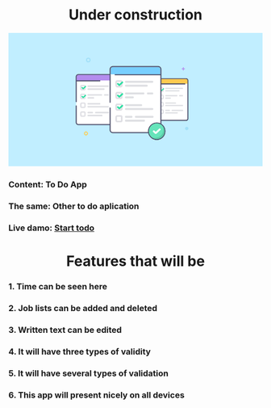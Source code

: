 <h1 align="center">Under construction</h1>

![TODOAPP](Images/imag.png)


### Content: To Do App
### The same: Other to do aplication
### Live damo: [Start todo]()

<h1 align="center">Features that will be</h1>

### 1. Time can be seen here
### 2. Job lists can be added and deleted
### 3. Written text can be edited
### 4. It will have three types of validity
### 5. It will have several types of validation
### 6. This app will present nicely on all devices
